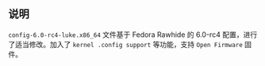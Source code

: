 ## 说明

`config-6.0-rc4-luke.x86_64` 文件基于 Fedora Rawhide 的 6.0-rc4 配置，进行了适当修改。加入了 `kernel .config support` 等功能，支持 `Open Firmware` 固件。